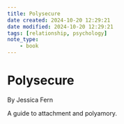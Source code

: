 ```yaml
---
title: Polysecure
date created: 2024-10-20 12:29:21
date modified: 2024-10-20 12:29:21
tags: [relationship, psychology]
note_type:
    - book
---
```


# Polysecure

By Jessica Fern

A guide to attachment and polyamory.